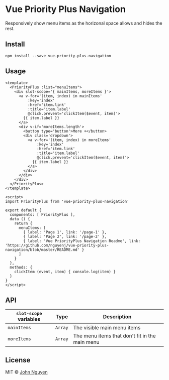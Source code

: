 # Vue Priority Plus Navigation

Responsively show menu items as the horizonal space allows and hides the rest.

## Install

```
npm install --save vue-priority-plus-navigation
```

## Usage

```
<template>
  <PriorityPlus :list="menuItems">
    <div slot-scope='{ mainItems, moreItems }'>
      <a v-for='(item, index) in mainItems'
          :key='index'
          :href='item.link'
          :title='item.label'
          @click.prevent='clickItem($event, item)'>
        {{ item.label }}
      </a>
      <div v-if='moreItems.length'>
        <button type='button'>More +</button>
        <div class='dropdown'>
          <a v-for='(item, index) in moreItems'
              :key='index'
              :href='item.link'
              :title='item.label'
              @click.prevent='clickItem($event, item)'>
            {{ item.label }}
          </a>
        </div>
      </div>
    </div>
  </PriorityPlus>
</template>

<script>
import PriorityPlus from 'vue-priority-plus-navigation'

export default {
  components: [ PriorityPlus ],
  data () {
    return {
      menuItems: [
        { label: 'Page 1', link: '/page-1' },
        { label: 'Page 2', link: '/page-2' },
        { label: 'Vue PriorityPlus Navigation Readme', link: 'https://github.com/nguyenj/vue-priority-plus-navigation/blob/master/README.md' }
      ]
    }
  },
  methods: {
    clickItem (event, item) { console.log(item) }
  }
}
</script>
```

## API

| `slot-scope` variables | Type | Description |
| - | - | - |
| `mainItems` | `Array` | The visible main menu items |
| `moreItems` | `Array` | The menu items that don't fit in the main menu |


## License

MIT &copy; [John Nguyen](http://jnguyen.me/)
